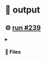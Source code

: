# 📝  output 

## ⚙️ [run #239](https://github.com/jwenerd/ytm-dl/actions/runs/7683970735)

<details>

<summary>

### 📁 Files

</summary>

|                                                                       |lines|size|bytes |
|-----------------------------------------------------------------------|-----|----|------|
|[`output/library_albums.csv` ](output/library_albums.csv)              |945  |68K |66048 |
|[`output/library_songs.csv` ](output/library_songs.csv)                |2915 |248K|250603|
|[`output/liked_songs.csv` ](output/liked_songs.csv)                    |1451 |124K|126035|
|[`output/library_artists.csv` ](output/library_artists.csv)            |2030 |92K |92134 |
|[`output/history.csv` ](output/history.csv)                            |1792 |172K|175200|
|[`output/library_subscriptions.csv` ](output/library_subscriptions.csv)|68   |4.0K|2670  |

</details>